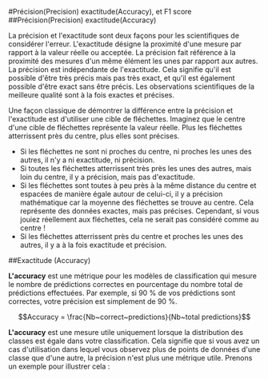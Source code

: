 #Précision(Precision) exactitude(Accuracy), et F1 score
##Précision(Precision) exactitude(Accuracy)

La précision et l'exactitude sont deux façons pour les scientifiques de considérer l'erreur.
L'exactitude désigne la proximité d'une mesure par rapport à la valeur réelle ou acceptée.
La précision fait référence à la proximité des mesures d'un même élément les unes par rapport aux autres. La précision est indépendante de l'exactitude.
Cela signifie qu'il est possible d'être très précis mais pas très exact, et qu'il est également possible d'être exact sans être précis.
Les observations scientifiques de la meilleure qualité sont à la fois exactes et précises.


Une façon classique de démontrer la différence entre la précision et l'exactitude est d'utiliser une cible de fléchettes. Imaginez que le centre d'une cible de fléchettes représente la valeur réelle. Plus les fléchettes atterrissent près du centre, plus elles sont précises.

- Si les fléchettes ne sont ni proches du centre, ni proches les unes des autres, il n'y a ni exactitude, ni précision.  
- Si toutes les fléchettes atterrissent très près les unes des autres, mais loin du centre, il y a précision, mais pas d'exactitude.   
- Si les fléchettes sont toutes à peu près à la même distance du centre et espacées de manière égale autour de celui-ci, il y a précision mathématique car la moyenne des fléchettes se trouve au centre. Cela représente des données exactes, mais pas précises. Cependant, si vous jouiez réellement aux fléchettes, cela ne serait pas considéré comme au centre !
- Si les fléchettes atterrissent près du centre et proches les unes des autres, il y a à la fois exactitude et précision.

##Exactitude (Accuracy)

**L'accuracy** est une métrique pour les modèles de classification qui mesure le nombre de prédictions correctes en pourcentage du nombre total de prédictions effectuées. Par exemple, si 90 % de vos prédictions sont correctes, votre précision est simplement de 90 %.

$$Accuracy = \frac{Nb~correct~predictions}{Nb~total predictions}$$

**L'accuracy** est une mesure utile uniquement lorsque la distribution des classes est égale dans votre classification. Cela signifie que si vous avez un cas d'utilisation dans lequel vous observez plus de points de données d'une classe que d'une autre, la précision n'est plus une métrique utile. Prenons un exemple pour illustrer cela :